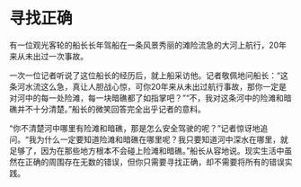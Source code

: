 # 寻找正确

有一位观光客轮的船长长年驾船在一条风景秀丽的滩险流急的大河上航行，20年来从未出过一次事故。 

一次一位记者听说了这位船长的经历后，就上船采访他。记者敬佩地问船长：“这条河水流这么急，真让人胆战心惊，可你20年来从未出过航行事故，那你一定是对河中的每一处险滩，每一块暗礁都了如指掌吧？”“不，我对这条河中的险滩和暗礁并不十分清楚。”船长的微笑回答完全出乎记者的意料。 

“你不清楚河中哪里有险滩和暗礁，那是怎么安全驾驶的呢？”记者惊讶地追问。“我为什么一定要知道险滩和暗礁在哪里呢？我只要知道河中深水在哪里，就足够了，因为在那些地方根本不会碰上险滩和暗礁。”船长从容地说。现实生活中虽然在正确的周围存在无数的错误，但你只需要寻找正确，却不需要将所有的错误实践。
 